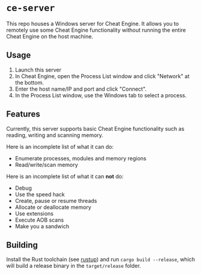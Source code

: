 # `ce-server`

This repo houses a Windows server for Cheat Engine. It allows you to remotely use some Cheat Engine functionality without running the entire Cheat Engine on the host machine.

## Usage

1. Launch this server
2. In Cheat Engine, open the Process List window and click "Network" at the bottom.
3. Enter the host name/IP and port and click "Connect".
4. In the Process List window, use the Windows tab to select a process.

## Features

Currently, this server supports basic Cheat Engine functionality such as reading, writing and scanning memory.

Here is an incomplete list of what it can do:

- Enumerate processes, modules and memory regions
- Read/write/scan memory

Here is an incomplete list of what it can **not** do:

- Debug
- Use the speed hack
- Create, pause or resume threads
- Allocate or deallocate memory
- Use extensions
- Execute AOB scans
- Make you a sandwich

## Building

Install the Rust toolchain (see [rustup](https://rustup.rs/)) and run `cargo build --release`, which will build a release binary in the `target/release` folder.
